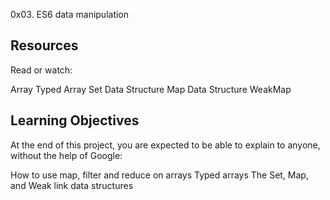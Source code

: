 0x03. ES6 data manipulation

## Resources
Read or watch:

Array
Typed Array
Set Data Structure
Map Data Structure
WeakMap


## Learning Objectives
At the end of this project, you are expected to be able to explain to anyone, without the help of Google:

How to use map, filter and reduce on arrays
Typed arrays
The Set, Map, and Weak link data structures